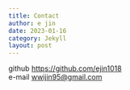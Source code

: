 ```yaml
---
title: Contact
author: e jin
date: 2023-01-16
category: Jekyll
layout: post
---
```


github <https://github.com/ejin1018>         
e-mail <wwijin95@gmail.com>
